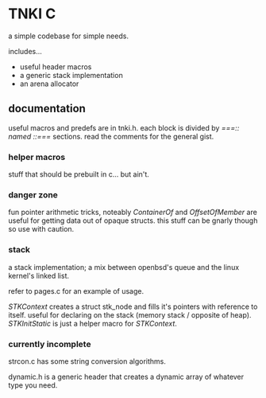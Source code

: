 # TNKI C
a simple codebase for simple needs.

includes...
- useful header macros
- a generic stack implementation
- an arena allocator

## documentation
useful macros and predefs are in tnki.h. each block is divided by *===:: named ::===* sections. read the comments for the general gist. 

### helper macros
stuff that should be prebuilt in c... but ain't.

### danger zone
fun pointer arithmetic tricks, noteably *ContainerOf* and *OffsetOfMember* are useful for getting data out of opaque structs. this stuff can be gnarly though so use with caution.

### stack
a stack implementation; a mix between openbsd's queue and the linux kernel's linked list.

refer to pages.c for an example of usage.

*STKContext* creates a struct stk_node and fills it's pointers with reference to itself. useful for declaring on the stack (memory stack / opposite of heap). *STKInitStatic* is just a helper macro for *STKContext*.

### currently incomplete
strcon.c has some string conversion algorithms.

dynamic.h is a generic header that creates a dynamic array of whatever type you need.
